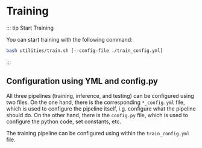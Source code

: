 # Training

::: tip Start Training

You can start training with the following command:

```bash
bash utilities/train.sh [--config-file ./train_config.yml]
```

:::

## Configuration using YML and config.py

All three pipelines (training, inference, and testing) can be configured using two files. On the one hand, there
is the corresponding `*_config.yml` file, which is used to configure the pipeline itself, i.g. configure what
the pipeline should do. On the other hand, there is the `config.py` file, which is used to configure the python code,
set constants, etc.

The training pipeline can be configured using within the `train_config.yml` file.
